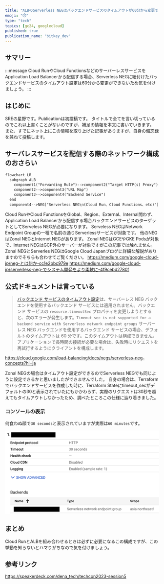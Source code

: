 ```yaml
---
title: "ALBのServerless NEGはバックエンドサービスのタイムアウトが60分から変更できない"
emoji: "⏱️"
type: "tech"
topics: [gc24, googlecloud]
published: true
publication_name: "bitkey_dev"
---
```


## サマリー

:::message
Cloud RunやCloud FunctionsなどのサーバーレスサービスをApplication Load Balancerから配信する場合、Serverless NEGに紐付けたバックエンドサービスのタイムアウト設定は60分から変更ができないため気を付けましょう。
:::

## はじめに

SREの星野です。Publicationは初投稿です。
タイトルで全てを言い切っているのでこれ以上書くことがないのですが、補足の情報を本文に書いていきます。
また、すでにネット上にこの情報を取り上げた記事がありますが、自身の備忘録を兼ねて投稿します。


## サーバレスサービスを配信する際のネットワーク構成のおさらい

```mermaid
flowchart LR
  subgraph ALB
    component1("Forwarding Rule")-->component2("Target HTTP(s) Proxy")
    component2-->component3("URL Map")
    component3-->component4("Backend Service")
  end
  component4-->NEG["Serverless NEG\n(Cloud Run、Cloud Functions、etc)"]
```

Cloud RunやCloud FunctionsをGlobal、Region、External、Internal問わず、Application Load Balancerから配信する場合バックエンドサービスのターゲットとしてServeless NEGが必要になります。
Serveless NEGはNetwork Endpoint Groupの一種で名前の通りServerlessサービスが対象です。
他のNEGはZonal NEGとInternet NEGがあります。
Zonal NEGはGCEやGKE Podsが対象で、Internet NEGはGCP外のサーバーが対象ですがこの記事では触れません。
Zonal NEGとServerles NEGはGoogle Cloud Japanブログに詳細な解説がありますのでそちらも合わせてご覧ください。
https://medium.com/google-cloud-jp/neg-とは何か-cc1e2bbc979e
https://medium.com/google-cloud-jp/serverless-neg-でシステム開発をより柔軟に-4f9cebd2780f

## 公式ドキュメントは言っている

> [バックエンド サービスのタイムアウト設定](https://cloud.google.com/load-balancing/docs/backend-service?hl=ja#timeout-setting)は、サーバーレス NEG バックエンドを使用するバックエンド サービスには適用されません。バックエンド サービスの `resource.timeoutSec` プロパティを変更しようとすると、次のエラーが発生します。`Timeout sec is not supported for a backend service with Serverless network endpoint groups`
> サーバーレス NEG バックエンドを使用するバックエンド サービスの場合、デフォルトのタイムアウトは 60 分です。このタイムアウトは構成できません。アプリケーションで長時間の接続が必要な場合は、失敗時にリクエストを再試行するようにクライアントを構成します。

https://cloud.google.com/load-balancing/docs/negs/serverless-neg-concepts?hl=ja

Zonal NEGの場合はタイムアウト設定ができるのでServerless NEGでも同じように設定できるかと思いましたができませんでした。
自身の場合は、Terraformでバックエンドサービスを作成した時に、Terraform Stateにtimeout_secがデフォルトの30と表示されていたにもかかわらず、実際のリクエストは30秒を超えてもタイムアウトしなかったため、調べたところこの仕様に辿り着きました。

### コンソールの表示

何食わぬ顔で`30 seconds`と表示されていますが実際は`60 minutes`です。

![](/images/gcp_console_neg.png)

## まとめ

Cloud RunとALBを組み合わせるときは必ずに必要になるこの構成ですが、この挙動を知らないとハマりがちなので気を付けましょう。

## 参考リンク

https://speakerdeck.com/dena_tech/techcon2023-session5
